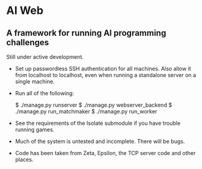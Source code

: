 AI Web
======

A framework for running AI programming challenges
-------------------------------------------------

Still under active development.

 - Set up passwordless SSH authentication for all machines. Also allow it from localhost to localhost, even when running a standalone server on a single machine.

 - Run all of the following:

   $ ./manage.py runserver
   $ ./manage.py webserver_backend
   $ ./manage.py run_matchmaker
   $ ./manage.py run_worker

 - See the requirements of the Isolate submodule if you have trouble running games.

 - Much of the system is untested and incomplete. There will be bugs.

 - Code has been taken from Zeta, Epsilon, the TCP server code and other places.


